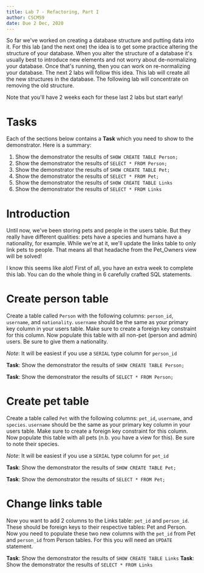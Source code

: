 ```yaml
---
title: Lab 7 - Refactoring, Part I
author: CSCM59
date: Due 2 Dec, 2020
---
```


So far we've worked on creating a database structure and putting data into it.
For this lab (and the next one) the idea is to get some practice altering the
structure of your database. When you alter the structure of a database it's
usually best to introduce new elements and not worry about de-normalizing your
database. Once that's running, then you can work on re-normalizing your
database. The next 2 labs will follow this idea. This lab will create all the
new structures in the database. The following lab will concentrate on removing
the old structure.

Note that you'll have 2 weeks each for these last 2 labs but start early!

# Tasks

Each of the sections below contains a **Task** which you need to show to the
demonstrator. Here is a summary:

1. Show the demonstrator the results of `SHOW CREATE TABLE Person;`
2. Show the demonstrator the results of `SELECT * FROM Person;`
3. Show the demonstrator the results of `SHOW CREATE TABLE Pet;`
4. Show the demonstrator the results of `SELECT * FROM Pet;`
5. Show the demonstrator the results of `SHOW CREATE TABLE Links`
6. Show the demonstrator the results of `SELECT * FROM Links`

# Introduction

Until now, we've been storing pets and people in the users table. But they 
really have different qualities: pets have a species and humans have a 
nationality, for example. While we're at it, we'll update the links table to
only link pets to people. That means all that headache from the Pet_Owners
view will be solved!

I know this seems like alot! First of all, you have an extra week to complete
this lab. You can do the whole thing in 6 carefully crafted SQL statements.

# Create person table

Create a table called `Person` with the following columns: `person_id`, `username`,
and `nationality`. `username` should be the same as your primary key column
in your users table. Make sure to create a foreign key constraint for this 
column. Now populate this table with all non-pet (person and admin) users. Be
sure to give them a nationality.

*Note*: It will be easiest if you use a `SERIAL` type column for `person_id`

**Task**: Show the demonstrator the results of `SHOW CREATE TABLE Person;`

**Task**: Show the demonstrator the results of `SELECT * FROM Person;`

# Create pet table

Create a table called `Pet` with the following columns: `pet_id`, `username`,
and `species`. `username` should be the same as your primary key column
in your users table. Make sure to create a foreign key constraint for this 
column. Now populate this table with all pets (n.b. you have a view for this).
Be sure to note their species.

*Note*: It will be easiest if you use a `SERIAL` type column for `pet_id`

**Task**: Show the demonstrator the results of `SHOW CREATE TABLE Pet;`

**Task**: Show the demonstrator the results of `SELECT * FROM Pet;`

# Change links table

Now you want to add 2 columns to the Links table: `pet_id` and `person_id`.
These should be foreign keys to their respective tables: Pet and Person.  Now
you need to populate these two new columns with the `pet_id` from Pet and
`person_id` from Person tables. For this you will need an `UPDATE` statement.

**Task**: Show the demonstrator the results of `SHOW CREATE TABLE Links`
**Task**: Show the demonstrator the results of `SELECT * FROM Links`

